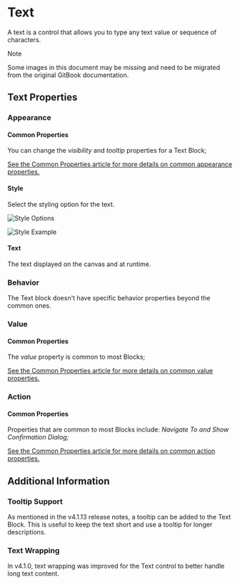 # Text

A text is a control that allows you to type any text value or sequence of characters.

> [!NOTE]
> Some images in this document may be missing and need to be migrated from the original GitBook documentation.

## Text Properties

### Appearance

#### Common Properties

You can change the _visibility_ and _tooltip_ properties for a Text Block;

[See the Common Properties article for more details on common appearance properties.](../common-properties.md#appearance)

#### Style

Select the styling option for the text.

![Style Options](../images/image-1013.png)

![Style Example](../images/image-1691.png)

#### Text

The text displayed on the canvas and at runtime.&#x20;

### Behavior

The Text block doesn't have specific behavior properties beyond the common ones.

### Value

#### Common Properties

The _value_ property is common to most Blocks;

[See the Common Properties article for more details on common value properties.](../common-properties.md#behavior-1)

### Action

#### Common Properties

Properties that are common to most Blocks include: _Navigate To and Show Confirmation Dialog;_

[See the Common Properties article for more details on common action properties.](../common-properties.md#action)

## Additional Information

### Tooltip Support

As mentioned in the v4.1.13 release notes, a tooltip can be added to the Text Block. This is useful to keep the text short and use a tooltip for longer descriptions.

### Text Wrapping

In v4.1.0, text wrapping was improved for the Text control to better handle long text content.
